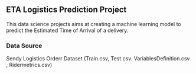 ## ETA Logistics Prediction Project
This data science projects aims at creating a machine learning model to predict the Estimated Time of Arrival of a delivery.


### Data Source
Sendy Logistics Orderr Dataset (Train.csv, Test.csv. VariablesDefinition.csv , Ridermetrics.csv)


